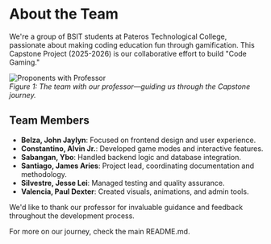# About the Team

We're a group of BSIT students at Pateros Technological College, passionate about making coding education fun through gamification. This Capstone Project (2025-2026) is our collaborative effort to build "Code Gaming."

![Proponents with Professor](images/proponents_with_professor.jpg)  
*Figure 1: The team with our professor—guiding us through the Capstone journey.*

## Team Members
- **Belza, John Jaylyn**: Focused on frontend design and user experience.  
- **Constantino, Alvin Jr.**: Developed game modes and interactive features.  
- **Sabangan, Ybo**: Handled backend logic and database integration.
- **Santiago, James Aries**: Project lead, coordinating documentation and methodology.  
- **Silvestre, Jesse Lei**: Managed testing and quality assurance.  
- **Valencia, Paul Dexter**: Created visuals, animations, and admin tools.  

We'd like to thank our professor for invaluable guidance and feedback throughout the development process.

For more on our journey, check the main README.md.
